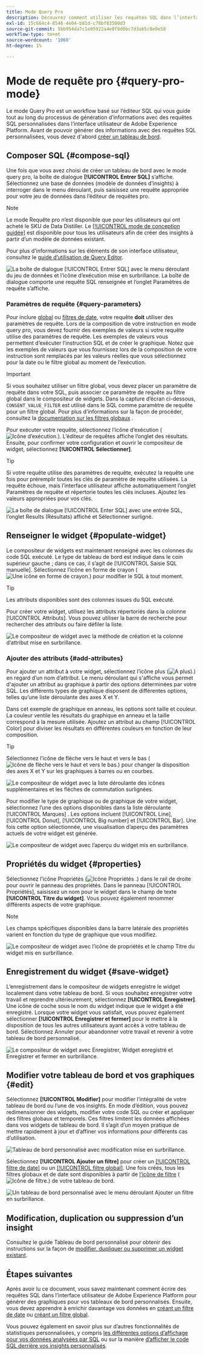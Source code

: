 ```yaml
---
title: Mode Query Pro
description: Découvrez comment utiliser les requêtes SQL dans l’interface utilisateur de Adobe Experience Platform pour générer des graphiques pour vos tableaux de bord personnalisés.
exl-id: 15c664c4-8546-4e04-b81d-c78bf83500d3
source-git-commit: 5bb954da7c1e05922a4e0f8d0bc7d3ab5c8e0e58
workflow-type: tm+mt
source-wordcount: '1060'
ht-degree: 1%

---
```


# Mode de requête pro {#query-pro-mode}

Le mode Query Pro est un workflow basé sur l’éditeur SQL qui vous guide tout au long du processus de génération d’informations avec des requêtes SQL personnalisées dans l’interface utilisateur de Adobe Experience Platform. Avant de pouvoir générer des informations avec des requêtes SQL personnalisées, vous devez d&#39;abord [créer un tableau de bord](./overview.md#create-custom-dashboard).

## Composer SQL {#compose-sql}

Une fois que vous avez choisi de créer un tableau de bord avec le mode query pro, la boîte de dialogue **[!UICONTROL Entrer SQL]** s’affiche. Sélectionnez une base de données (modèle de données d’insights) à interroger dans le menu déroulant, puis saisissez une requête appropriée pour votre jeu de données dans l’éditeur de requêtes pro.

>[!NOTE]
>
>Le mode Requête pro n’est disponible que pour les utilisateurs qui ont acheté le SKU de Data Distiller. Le [[!UICONTROL mode de conception guidée]](../../user-defined-dashboards.md) est disponible pour tous les utilisateurs afin de créer des insights à partir d’un modèle de données existant.

Pour plus d’informations sur les éléments de son interface utilisateur, consultez le [guide d’utilisation de Query Editor](../../../query-service/ui/user-guide.md#query-authoring).

![La boîte de dialogue [!UICONTROL Entrer SQL] avec le menu déroulant du jeu de données et l’icône d’exécution mise en surbrillance. La boîte de dialogue comporte une requête SQL renseignée et l’onglet Paramètres de requête s’affiche.](../../images/customizable-insights/enter-sql-database-dropdown.png)

### Paramètres de requête {#query-parameters}

Pour inclure [global](./filters/global-filter.md) ou [filtres de date](./filters/date-filter.md), votre requête **doit** utiliser des paramètres de requête. Lors de la composition de votre instruction en mode query pro, vous devez fournir des exemples de valeurs si votre requête utilise des paramètres de requête. Les exemples de valeurs vous permettent d’exécuter l’instruction SQL et de créer le graphique. Notez que les exemples de valeurs que vous fournissez lors de la composition de votre instruction sont remplacés par les valeurs réelles que vous sélectionnez pour la date ou le filtre global au moment de l’exécution.



>[!IMPORTANT]
>
>Si vous souhaitez utiliser un filtre global, vous devez placer un paramètre de requête dans votre SQL, puis associer ce paramètre de requête au filtre global dans le compositeur de widgets. Dans la capture d’écran ci-dessous, `CONSENT_VALUE_FILTER` est utilisé dans le SQL comme paramètre de requête pour un filtre global. Pour plus d’informations sur la façon de procéder, consultez la [documentation sur les filtres globaux](./filters/global-filter.md#enable-global-filter) .

Pour exécuter votre requête, sélectionnez l’icône d’exécution (![Icône d’exécution.](../../images/customizable-insights/run-icon.png)). L’éditeur de requêtes affiche l’onglet des résultats. Ensuite, pour confirmer votre configuration et ouvrir le compositeur de widget, sélectionnez **[!UICONTROL Sélectionner]**.

>[!TIP]
>
>Si votre requête utilise des paramètres de requête, exécutez la requête une fois pour préremplir toutes les clés de paramètre de requête utilisées. La requête échoue, mais l’interface utilisateur affiche automatiquement l’onglet Paramètres de requête et répertorie toutes les clés incluses. Ajoutez les valeurs appropriées pour vos clés.

![ La boîte de dialogue [!UICONTROL Enter SQL] avec une entrée SQL, l’onglet Results (Résultats) affiché et Sélectionner surligné.](../../images/customizable-insights/enter-sql-select.png)

## Renseigner le widget {#populate-widget}

Le compositeur de widgets est maintenant renseigné avec les colonnes du code SQL exécuté. Le type de tableau de bord est indiqué dans le coin supérieur gauche ; dans ce cas, il s’agit de [!UICONTROL Saisie SQL manuelle]. Sélectionnez l’icône en forme de crayon (![Une icône en forme de crayon.](../../images/customizable-insights/edit-icon.png)) pour modifier le SQL à tout moment.

>[!TIP]
>
>Les attributs disponibles sont des colonnes issues du SQL exécuté.

Pour créer votre widget, utilisez les attributs répertoriés dans la colonne [!UICONTROL Attributs]. Vous pouvez utiliser la barre de recherche pour rechercher des attributs ou faire défiler la liste.

![Le compositeur de widget avec la méthode de création et la colonne d’attribut mise en surbrillance.](../../images/customizable-insights/creation-method-and-attribute-column.png)

### Ajouter des attributs {#add-attributes}

Pour ajouter un attribut à votre widget, sélectionnez l’icône plus (![A plus).](../../images/customizable-insights/add-icon.png)) en regard d’un nom d’attribut. Le menu déroulant qui s&#39;affiche vous permet d&#39;ajouter un attribut au graphique à partir des options déterminées par votre SQL. Les différents types de graphique disposent de différentes options, telles qu’une liste déroulante des axes X et Y.

Dans cet exemple de graphique en anneau, les options sont taille et couleur. La couleur ventile les résultats du graphique en anneau et la taille correspond à la mesure utilisée. Ajoutez un attribut au champ [!UICONTROL Color] pour diviser les résultats en différentes couleurs en fonction de leur composition.

>[!TIP]
>
>Sélectionnez l’icône de flèche vers le haut et vers le bas (![Icône de flèche vers le haut et vers le bas.](../../images/customizable-insights/switch-axis-icon.png)) pour changer la disposition des axes X et Y sur les graphiques à barres ou en courbes.

![Le compositeur de widget avec la liste déroulante des icônes supplémentaires et les flèches de commutation surlignées.](../../images/customizable-insights/add-icon-and-switch-arrows.png)

Pour modifier le type de graphique ou de graphique de votre widget, sélectionnez l’une des options disponibles dans la liste déroulante [!UICONTROL Marques] . Les options incluent [!UICONTROL Line], [!UICONTROL Donut], [!UICONTROL Big number] et [!UICONTROL Bar]. Une fois cette option sélectionnée, une visualisation d’aperçu des paramètres actuels de votre widget est générée.

![Le compositeur de widget avec l’aperçu du widget mis en surbrillance.](../../images/customizable-insights/widget-preview.png)

## Propriétés du widget {#properties}

Sélectionnez l’icône Propriétés (![Icône Propriétés .](../../images/customizable-insights/properties-icon.png)) dans le rail de droite pour ouvrir le panneau des propriétés. Dans le panneau [!UICONTROL Propriétés], saisissez un nom pour le widget dans le champ de texte **[!UICONTROL Titre du widget]**. Vous pouvez également renommer différents aspects de votre graphique.

>[!NOTE]
>
>Les champs spécifiques disponibles dans la barre latérale des propriétés varient en fonction du type de graphique que vous modifiez.

![Le compositeur de widget avec l’icône de propriétés et le champ Titre du widget mis en surbrillance.](../../images/customizable-insights/widget-properties-title-text.png)

## Enregistrement du widget {#save-widget}

L’enregistrement dans le compositeur de widgets enregistre le widget localement dans votre tableau de bord. Si vous souhaitez enregistrer votre travail et reprendre ultérieurement, sélectionnez **[!UICONTROL Enregistrer]**. Une icône de coche sous le nom du widget indique que le widget a été enregistré. Lorsque votre widget vous satisfait, vous pouvez également sélectionner **[!UICONTROL Enregistrer et fermer]** pour le mettre à la disposition de tous les autres utilisateurs ayant accès à votre tableau de bord. Sélectionnez Annuler pour abandonner votre travail et revenir à votre tableau de bord personnalisé.

![Le compositeur de widget avec Enregistrer, Widget enregistré et Enregistrer et fermer en surbrillance.](../../images/customizable-insights/insight-saved.png)

## Modifier votre tableau de bord et vos graphiques {#edit}

Sélectionnez **[!UICONTROL Modifier]** pour modifier l’intégralité de votre tableau de bord ou l’une de vos insights. En mode d’édition, vous pouvez redimensionner des widgets, modifier votre code SQL ou créer et appliquer des filtres globaux et temporels. Ces filtres limitent les données affichées dans vos widgets de tableau de bord. Il s’agit d’un moyen pratique de mettre rapidement à jour et d’affiner vos informations pour différents cas d’utilisation.

![Tableau de bord personnalisé avec modification mise en surbrillance.](../../images/customizable-insights/edit-dashboard.png)

Sélectionnez **[!UICONTROL Ajouter un filtre]** pour créer un [[!UICONTROL filtre de date]](#create-date-filter) ou un [[!UICONTROL filtre global]](#create-global-filter). Une fois créés, tous les filtres globaux et de date sont disponibles à partir de [l’icône de filtre](#select-global-filter) (![Icône de filtre.](../../images/customizable-insights/filter.png)) de votre tableau de bord.

![Un tableau de bord personnalisé avec le menu déroulant Ajouter un filtre en surbrillance.](../../images/customizable-insights/add-filter.png)

## Modification, duplication ou suppression d’un insight

Consultez le guide Tableau de bord personnalisé pour obtenir des instructions sur la façon de [modifier, dupliquer ou supprimer un widget existant](../../user-defined-dashboards.md#duplicate).

## Étapes suivantes

Après avoir lu ce document, vous savez maintenant comment écrire des requêtes SQL dans l’interface utilisateur de Adobe Experience Platform pour générer des graphiques pour vos tableaux de bord personnalisés. Ensuite, vous devez apprendre à enrichir davantage vos données en [créant un filtre de date](./filters/date-filter.md) ou [créant un filtre global](./filters/global-filter.md).

Vous pouvez également en savoir plus sur d’autres fonctionnalités de statistiques personnalisées, y compris [les différentes options d’affichage pour vos données analysées par SQL](./view-more.md) ou sur la manière [d’afficher le code SQL derrière vos insights personnalisés](./view-sql.md).
